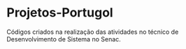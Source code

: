 # Projetos-Portugol
Códigos criados na realização das atividades no técnico de Desenvolvimento de Sistema no Senac.
